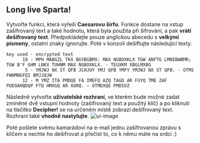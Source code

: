 
## Long live Sparta! 

Vytvořte funkci, která vyřeší **Caesarovu širfu**. Funkce dostane na vstup zašifrovaný text a také hodnotu, která byla použita při šifrování, a pak **vrátí dešifrovaný text**. Předpokládejte pouze anglickou abecedu s **velkými písmeny**, ostatní znaky ignorujte. Poté v konzoli dešiftujte následující texty.
```
key used - encrypted text
      19 - MPH MABGZL TKX BGYBGBMX: MAX NGBOXKLX TGW ANFTG LMNIBWBMR; TGW B'F GHM LNKX TUHNM MAX NGBOXKLX. - TEUXKM XBGLMXBG
       5 - YMJWJ NX ST QFB JCHJUY YMJ QFB YMFY YMJWJ NX ST QFB. - OTMS FWHMNGFQI BMJJQJW
      12 - M YMZ ITA PMDQE FA IMEFQ AZQ TAGD AR FUYQ TME ZAF PUEOAHQDQP FTQ HMXGQ AR XURQ. ― OTMDXQE PMDIUZ
```
Následně vytvořte **uživatelské rozhraní**, ve kterém bude možné zadat zmíněné dvě vstupní hodnoty (zašifrovaný text a použitý klíč) a po kliknutí na tlačítko **Decipher!** se na určeném místě zobrazí dešifrovaný text. Rozhraní také **vhodně nastylujte**.
![ui-image](https://user-images.githubusercontent.com/20724910/48301975-52f9f200-e4f6-11e8-9525-8363fa95f427.png)

Poté pošlete svému kamarádovi na e-mail jednu zašifrovanou zprávu s klíčem a nechte ho dešifrovat a přečíst to, co k němu máte na srdci :)
